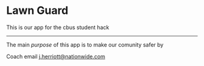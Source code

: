 # Lawn Guard
This is our app for the cbus student hack
___
The main *purpose* of this app is to make our comunity safer by 
<!--our nation wide helper-->
Coach email j.herriott@nationwide.com
